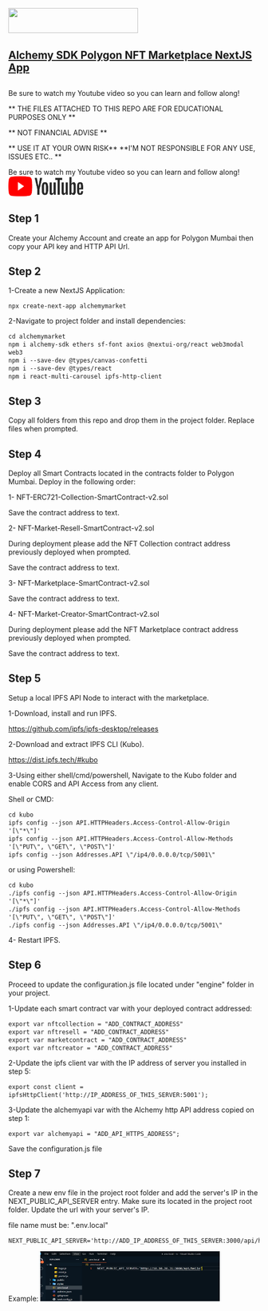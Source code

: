 
<a href="http://youtube.a3b.io" target="_blank"><img src="https://github.com/net2devcrypto/N2D-NFT-Marketplace/blob/main/n2DMarket.png" width="260" height="50"><h2>Alchemy SDK Polygon NFT Marketplace NextJS App</h2></a>
##
Be sure to watch my Youtube video so you can learn and follow along!

** THE FILES ATTACHED TO THIS REPO ARE FOR EDUCATIONAL PURPOSES ONLY **

** NOT FINANCIAL ADVISE **

** USE IT AT YOUR OWN RISK** **I'M NOT RESPONSIBLE FOR ANY USE, ISSUES ETC.. **

Be sure to watch my Youtube video so you can learn and follow along!
<a href="https://www.youtube.com/watch?v=wxeA8NKPNUA&t=539s" target="_blank"><img src="https://github.com/net2devcrypto/misc/blob/main/ytlogo2.png" width="150" height="40"></a> 

## Step 1

Create your Alchemy Account and create an app for Polygon Mumbai then copy your API key and HTTP API Url.

## Step 2

1-Create a new NextJS Application:

```shell
npx create-next-app alchemymarket
```

2-Navigate to project folder and install dependencies:

```shell
cd alchemymarket
npm i alchemy-sdk ethers sf-font axios @nextui-org/react web3modal web3
npm i --save-dev @types/canvas-confetti
npm i --save-dev @types/react
npm i react-multi-carousel ipfs-http-client
```

## Step 3

Copy all folders from this repo and drop them in the project folder. Replace
files when prompted.

## Step 4

Deploy all Smart Contracts located in the contracts folder to Polygon Mumbai.
Deploy in the following order:

1- NFT-ERC721-Collection-SmartContract-v2.sol

Save the contract address to text.

2- NFT-Market-Resell-SmartContract-v2.sol

During deployment please add the NFT Collection contract address
previously deployed when prompted.

Save the contract address to text.

3- NFT-Marketplace-SmartContract-v2.sol

Save the contract address to text.

4- NFT-Market-Creator-SmartContract-v2.sol

During deployment please add the NFT Marketplace contract address
previously deployed when prompted.

Save the contract address to text.

## Step 5

Setup a local IPFS API Node to interact with the marketplace.

1-Download, install and run IPFS.

https://github.com/ipfs/ipfs-desktop/releases

2-Download and extract IPFS CLI (Kubo).

https://dist.ipfs.tech/#kubo

3-Using either shell/cmd/powershell, Navigate to the Kubo folder and enable CORS and API Access from any client.

Shell or CMD:
```shell
cd kubo
ipfs config --json API.HTTPHeaders.Access-Control-Allow-Origin '[\"*\"]'
ipfs config --json API.HTTPHeaders.Access-Control-Allow-Methods '[\"PUT\", \"GET\", \"POST\"]'
ipfs config --json Addresses.API \"/ip4/0.0.0.0/tcp/5001\"
```

or using Powershell:
```shell
cd kubo
./ipfs config --json API.HTTPHeaders.Access-Control-Allow-Origin '[\"*\"]'
./ipfs config --json API.HTTPHeaders.Access-Control-Allow-Methods '[\"PUT\", \"GET\", \"POST\"]'
./ipfs config --json Addresses.API \"/ip4/0.0.0.0/tcp/5001\"
```

4- Restart IPFS.

## Step 6

Proceed to update the configuration.js file located under "engine" folder in your
project. 

1-Update each smart contract var with your deployed contract addressed:
```shell
export var nftcollection = "ADD_CONTRACT_ADDRESS"
export var nftresell = "ADD_CONTRACT_ADDRESS"
export var marketcontract = "ADD_CONTRACT_ADDRESS"
export var nftcreator = "ADD_CONTRACT_ADDRESS"
```

2-Update the ipfs client var with the IP address of server you installed in step 5:
```shell
export const client = ipfsHttpClient('http://IP_ADDRESS_OF_THIS_SERVER:5001');
```

3-Update the alchemyapi var with the Alchemy http API address copied on step 1:

```shell
export var alchemyapi = "ADD_API_HTTPS_ADDRESS";
```

Save the configuration.js file

## Step 7

Create a new env file in the project root folder and add the server's IP in
the NEXT_PUBLIC_API_SERVER entry. Make sure its located in the project root
folder. Update the url with your server's IP.

file name must be:  ".env.local"

```shell
NEXT_PUBLIC_API_SERVER='http://ADD_IP_ADDRESS_OF_THIS_SERVER:3000/api/hello'
```

Example:
<img src="https://github.com/net2devcrypto/Alchemy-SDK-Quick-NFT-Market/blob/main/env-screenshot.PNG" width="360" height="100">



